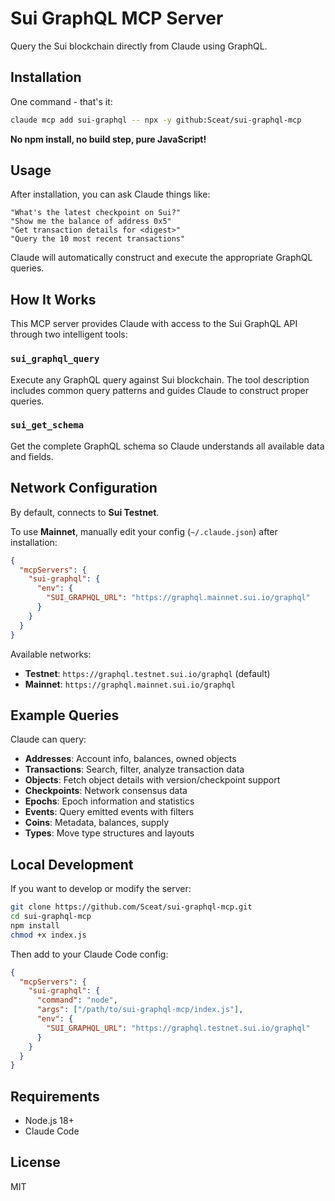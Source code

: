 # Sui GraphQL MCP Server

Query the Sui blockchain directly from Claude using GraphQL.

## Installation

One command - that's it:

```bash
claude mcp add sui-graphql -- npx -y github:Sceat/sui-graphql-mcp
```

**No npm install, no build step, pure JavaScript!**

## Usage

After installation, you can ask Claude things like:

```
"What's the latest checkpoint on Sui?"
"Show me the balance of address 0x5"
"Get transaction details for <digest>"
"Query the 10 most recent transactions"
```

Claude will automatically construct and execute the appropriate GraphQL queries.

## How It Works

This MCP server provides Claude with access to the Sui GraphQL API through two intelligent tools:

### `sui_graphql_query`
Execute any GraphQL query against Sui blockchain. The tool description includes common query patterns and guides Claude to construct proper queries.

### `sui_get_schema`
Get the complete GraphQL schema so Claude understands all available data and fields.

## Network Configuration

By default, connects to **Sui Testnet**.

To use **Mainnet**, manually edit your config (`~/.claude.json`) after installation:

```json
{
  "mcpServers": {
    "sui-graphql": {
      "env": {
        "SUI_GRAPHQL_URL": "https://graphql.mainnet.sui.io/graphql"
      }
    }
  }
}
```

Available networks:
- **Testnet**: `https://graphql.testnet.sui.io/graphql` (default)
- **Mainnet**: `https://graphql.mainnet.sui.io/graphql`

## Example Queries

Claude can query:
- **Addresses**: Account info, balances, owned objects
- **Transactions**: Search, filter, analyze transaction data
- **Objects**: Fetch object details with version/checkpoint support
- **Checkpoints**: Network consensus data
- **Epochs**: Epoch information and statistics
- **Events**: Query emitted events with filters
- **Coins**: Metadata, balances, supply
- **Types**: Move type structures and layouts

## Local Development

If you want to develop or modify the server:

```bash
git clone https://github.com/Sceat/sui-graphql-mcp.git
cd sui-graphql-mcp
npm install
chmod +x index.js
```

Then add to your Claude Code config:

```json
{
  "mcpServers": {
    "sui-graphql": {
      "command": "node",
      "args": ["/path/to/sui-graphql-mcp/index.js"],
      "env": {
        "SUI_GRAPHQL_URL": "https://graphql.testnet.sui.io/graphql"
      }
    }
  }
}
```

## Requirements

- Node.js 18+
- Claude Code

## License

MIT
